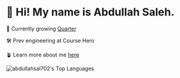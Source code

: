 # 👋 Hi! My name is Abdullah Saleh.

🚗 Currently growing [Quarter](https://quarter.nyc/)

🛠️ Prev engineering at Course Hero

🪴 Learn more about me [here](https://salehabdullah.com/) 

![abdullahsal702's Top Languages](https://github-readme-stats.vercel.app/api/top-langs/?username=abdullahsal702&theme=vue-dark&show_icons=true&hide_border=true&layout=compact)

<!---
abdullahsal702/abdullahsal702 is a ✨ special ✨ repository because its `README.md` (this file) appears on your GitHub profile.
You can click the Preview link to take a look at your changes.
--->
